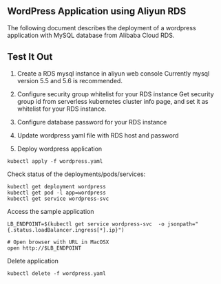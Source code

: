 ## WordPress Application using Aliyun RDS

The following document describes the deployment of a wordpress application with MySQL database from Alibaba Cloud RDS.

## Test It Out

1. Create a RDS mysql instance in aliyun web console
Currently mysql version 5.5 and 5.6 is recommended.

2. Configure security group whitelist for your RDS instance
Get security group id from serverless kubernetes cluster info page, and set it
as whitelist for your RDS instance.

3. Configure database password for your RDS instance

4. Update wordpress yaml file with RDS host and password

5. Deploy wordpress application

```
kubectl apply -f wordpress.yaml
```

Check status of the deployments/pods/services:

```
kubectl get deployment wordpress
kubectl get pod -l app=wordpress
kubectl get service wordpress-svc
```

Access the sample application

```
LB_ENDPOINT=$(kubectl get service wordpress-svc  -o jsonpath="{.status.loadBalancer.ingress[*].ip}")

# Open browser with URL in MacOSX
open http://$LB_ENDPOINT
```

Delete application


```
kubectl delete -f wordpress.yaml
```
